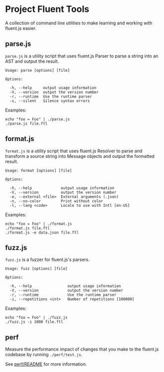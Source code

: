 # Project Fluent Tools

A collection of command line utilities to make learning and working with
fluent.js easier.

## parse.js

`parse.js` is a utility script that uses fluent.js Parser to parse a string
into an AST and output the result.

    Usage: parse [options] [file]

    Options:

      -h, --help     output usage information
      -V, --version  output the version number
      -r, --runtime  Use the runtime parser
      -s, --silent   Silence syntax errors

Examples:

    echo "foo = Foo" | ./parse.js
    ./parse.js file.ftl

## format.js

`format.js` is a utility script that uses fluent.js Resolver to parse and
transform a source string into Message objects and output the formatted result.

    Usage: format [options] [file]

    Options:

      -h, --help             output usage information
      -V, --version          output the version number
      -e, --external <file>  External arguments (.json)
      -n, --no-color         Print without color
      -l, --lang <code>      Locale to use with Intl [en-US]

Examples:

    echo "foo = Foo" | ./format.js
    ./format.js file.ftl
    ./format.js -e data.json file.ftl

## fuzz.js

`fuzz.js` is a fuzzer for fluent.js's parsers.

    Usage: fuzz [options] [file]

    Options:

      -h, --help                output usage information
      -V, --version             output the version number
      -r, --runtime             Use the runtime parser
      -i, --repetitions <int>   Number of repetitions [100000]

Examples:

    echo "foo = Foo" | ./fuzz.js
    ./fuzz.js -i 1000 file.ftl

## perf

Measure the performance impact of changes that you make to the fluent.js
codebase by running `./perf/test.js`.

See [perf/README](perf/README.md) for more information.
